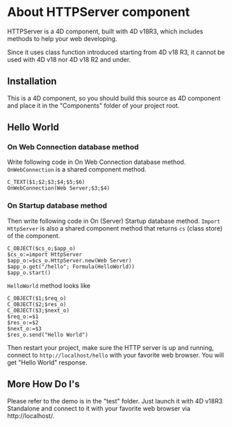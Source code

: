 # About HTTPServer component

HTTPServer is a 4D component, built with 4D v18R3, which includes methods to help your web developing.

Since it uses class function introduced starting from 4D v18 R3, it cannot be used with 4D v18 nor 4D v18 R2 and under.

## Installation

This is a 4D component, so you should build this source as 4D component and place it in the "Components" folder of your project root.

## Hello World

### On Web Connection database method

Write following code in On Web Connection database method. `OnWebConnection` is a shared component method.

```4D
C_TEXT($1;$2;$3;$4;$5;$6)
OnWebConnection(Web Server;$3;$4)
```

### On Startup database method

Then write following code in On (Server) Startup database method. `Import HttpServer` is also a shared component method that returns `cs` (class store) of the component.

```4D
C_OBJECT($cs_o;$app_o)
$cs_o:=import HttpServer
$app_o:=$cs_o.HttpServer.new(Web Server)
$app_o.get("/hello"; Formula(HelloWorld))
$app_o.start()
```

`HelloWorld` method looks like

```4D
C_OBJECT($1;$req_o)
C_OBJECT($2;$res_o)
C_OBJECT($3;$next_o)
$req_o:=$1
$res_o:=$2
$next_o:=$3
$res_o.send("Hello World")
```

Then restart your project, make sure the HTTP server is up and running, connect to `http://localhost/hello` with your favorite web browser. You will get "Hello World" response.

## More How Do I's

Please refer to the demo is in the "test" folder. Just launch it with 4D v18R3 Standalone and connect to it with your favorite web browser via http://localhost/.